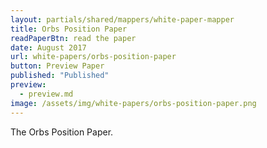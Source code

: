 ```yaml
---
layout: partials/shared/mappers/white-paper-mapper
title: Orbs Position Paper
readPaperBtn: read the paper
date: August 2017
url: white-papers/orbs-position-paper
button: Preview Paper
published: "Published"
preview:
  - preview.md
image: /assets/img/white-papers/orbs-position-paper.png
---
```


The Orbs Position Paper.
